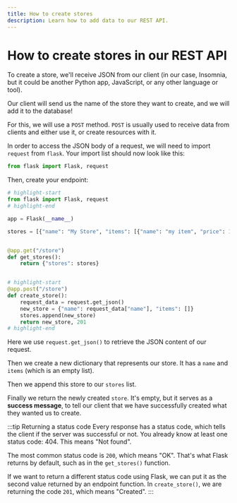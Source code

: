 ```yaml
---
title: How to create stores
description: Learn how to add data to our REST API.
---
```


# How to create stores in our REST API

To create a store, we'll receive JSON from our client (in our case, Insomnia, but it could be another Python app, JavaScript, or any other language or tool).

Our client will send us the name of the store they want to create, and we will add it to the database!

For this, we will use a `POST` method. `POST` is usually used to receive data from clients and either use it, or create resources with it.

In order to access the JSON body of a request, we will need to import `request` from `flask`. Your import list should now look like this:

```py
from flask import Flask, request
```

Then, create your endpoint:

```py title="app.py"
# highlight-start
from flask import Flask, request
# highlight-end

app = Flask(__name__)

stores = [{"name": "My Store", "items": [{"name": "my item", "price": 15.99}]}]


@app.get("/store")
def get_stores():
    return {"stores": stores}


# highlight-start
@app.post("/store")
def create_store():
    request_data = request.get_json()
    new_store = {"name": request_data["name"], "items": []}
    stores.append(new_store)
    return new_store, 201
# highlight-end
```

Here we use `request.get_json()` to retrieve the JSON content of our request.

Then we create a new dictionary that represents our store. It has a `name` and `items` (which is an empty list).

Then we append this store to our `stores` list.

Finally we return the newly created `store`. It's empty, but it serves as a **success message**, to tell our client that we have successfully created what they wanted us to create.

:::tip Returning a status code
Every response has a status code, which tells the client if the server was successful or not. You already know at least one status code: 404. This means "Not found".

The most common status code is `200`, which means "OK". That's what Flask returns by default, such as in the `get_stores()` function.

If we want to return a different status code using Flask, we can put it as the second value returned by an endpoint function. In `create_store()`, we are returning the code `201`, which means "Created".
:::